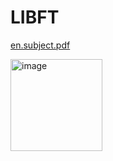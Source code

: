 # LIBFT

[en.subject.pdf](https://github.com/cosmo-octopus/LIBFT/files/10948020/en.subject.pdf)

<img width="147" alt="image" src="https://user-images.githubusercontent.com/119530584/224474718-2df6347d-65a4-4cf7-a025-1a5f865f7b9d.png">
